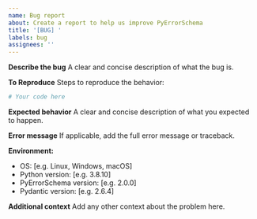 ```yaml
---
name: Bug report
about: Create a report to help us improve PyErrorSchema
title: '[BUG] '
labels: bug
assignees: ''
---
```


**Describe the bug**
A clear and concise description of what the bug is.

**To Reproduce**
Steps to reproduce the behavior:

```python
# Your code here
```

**Expected behavior**
A clear and concise description of what you expected to happen.

**Error message**
If applicable, add the full error message or traceback.

**Environment:**

- OS: [e.g. Linux, Windows, macOS]
- Python version: [e.g. 3.8.10]
- PyErrorSchema version: [e.g. 2.0.0]
- Pydantic version: [e.g. 2.6.4]

**Additional context**
Add any other context about the problem here.
